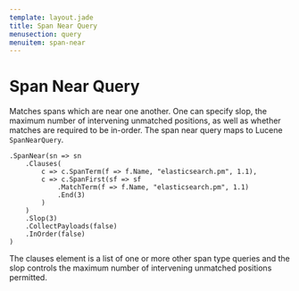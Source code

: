 ```yaml
---
template: layout.jade
title: Span Near Query
menusection: query
menuitem: span-near
---
```



# Span Near Query

Matches spans which are near one another. One can specify slop, the maximum number of intervening unmatched positions, as well as whether matches are required to be in-order. The span near query maps to Lucene `SpanNearQuery`.

	.SpanNear(sn => sn
		.Clauses(
			c => c.SpanTerm(f => f.Name, "elasticsearch.pm", 1.1),
			c => c.SpanFirst(sf => sf
				.MatchTerm(f => f.Name, "elasticsearch.pm", 1.1)
				.End(3)
			)
		)
		.Slop(3)
		.CollectPayloads(false)
		.InOrder(false)
	)

The clauses element is a list of one or more other span type queries and the slop controls the maximum number of intervening unmatched positions permitted.